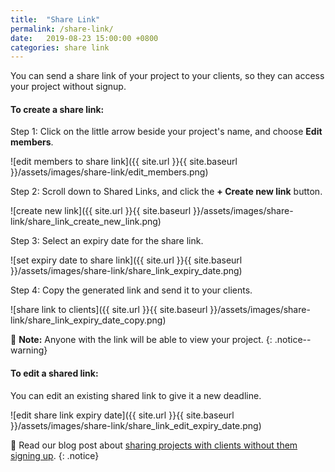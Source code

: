 ```yaml
---
title:  "Share Link"
permalink: /share-link/
date:   2019-08-23 15:00:00 +0800
categories: share link
---
```

You can send a share link of your project to your clients, so they can access your project without signup.

#### To create a share link: 

Step 1: Click on the little arrow beside your project's name, and choose **Edit members**. 

![edit members to share link]({{ site.url }}{{ site.baseurl }}/assets/images/share-link/edit_members.png)

Step 2: Scroll down to Shared Links, and click the **+ Create new link** button.

![create new link]({{ site.url }}{{ site.baseurl }}/assets/images/share-link/share_link_create_new_link.png)

Step 3: Select an expiry date for the share link.

![set expiry date to share link]({{ site.url }}{{ site.baseurl }}/assets/images/share-link/share_link_expiry_date.png)

Step 4: Copy the generated link and send it to your clients.

![share link to clients]({{ site.url }}{{ site.baseurl }}/assets/images/share-link/share_link_expiry_date_copy.png)

📝 **Note:** Anyone with the link will be able to view your project.
{: .notice--warning}


#### To edit a shared link:

You can edit an existing shared link to give it a new deadline.

![edit share link expiry date]({{ site.url }}{{ site.baseurl }}/assets/images/share-link/share_link_edit_expiry_date.png)

🔖 Read our blog post about [sharing projects with clients without them signing up](https://quire.io/blog/p/Share-a-project-with-your-clients-without-them-sign-up.html).
{: .notice}